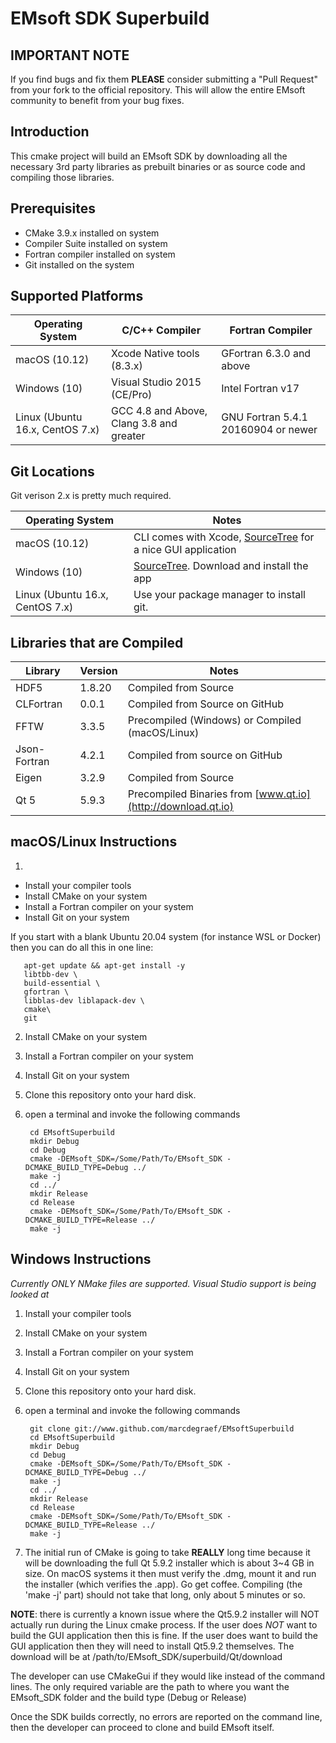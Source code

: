 # EMsoft SDK Superbuild #

## IMPORTANT NOTE ##

If you find bugs and fix them **PLEASE** consider submitting a "Pull Request" from your fork to the official repository. This will allow the entire EMsoft community to benefit from your bug fixes.

## Introduction ##

This cmake project will build an EMsoft SDK by downloading all the necessary 3rd party 
libraries as prebuilt binaries or as source code and compiling those libraries. 

## Prerequisites ##

+ CMake 3.9.x installed on system
+ Compiler Suite installed on system
+ Fortran compiler installed on system
+ Git installed on the system


## Supported Platforms ##

| Operating System | C/C++ Compiler | Fortran Compiler |
|------------------|----------------|------------------|
| macOS (10.12) | Xcode Native tools (8.3.x) | GFortran 6.3.0 and above |
| Windows (10) | Visual Studio 2015 (CE/Pro) | Intel Fortran v17 |
| Linux (Ubuntu 16.x, CentOS 7.x) | GCC 4.8 and Above, Clang 3.8 and greater | GNU Fortran 5.4.1 20160904 or newer |

## Git Locations ##

Git verison 2.x is pretty much required.

| Operating System |  Notes  |
|------------------|--------------|
| macOS (10.12) | CLI comes with Xcode, [SourceTree](http://www.sourcetreeapp.com) for a nice GUI application |
| Windows (10) | [SourceTree](http://www.sourcetreeapp.com). Download and install the app  |
| Linux (Ubuntu 16.x, CentOS 7.x) | Use your package manager to install git.|

## Libraries that are Compiled ##

| Library | Version | Notes |
|---------|---------|-------|
| HDF5 | 1.8.20 | Compiled from Source |
| CLFortran | 0.0.1 | Compiled from Source on GitHub |
| FFTW | 3.3.5 | Precompiled (Windows) or Compiled (macOS/Linux) |
| Json-Fortran | 4.2.1 | Compiled from source on GitHub |
| Eigen | 3.2.9 | Compiled from Source |
| Qt 5 | 5.9.3 | Precompiled Binaries from [www.qt.io](http://download.qt.io) |

## macOS/Linux Instructions ##

1. 
 + Install your compiler tools
 + Install CMake on your system
 + Install a Fortran compiler on your system
 + Install Git on your system

 If you start with a blank Ubuntu 20.04 system (for instance WSL or Docker) then you can do all this in one line:

       apt-get update && apt-get install -y
       libtbb-dev \
       build-essential \
       gfortran \
       libblas-dev liblapack-dev \
       cmake\
       git
2. Install CMake on your system
3. Install a Fortran compiler on your system
4. Install Git on your system
1. Clone this repository onto your hard disk.
2. open a terminal and invoke the following commands

        cd EMsoftSuperbuild
        mkdir Debug
        cd Debug
        cmake -DEMsoft_SDK=/Some/Path/To/EMsoft_SDK -DCMAKE_BUILD_TYPE=Debug ../
        make -j
        cd ../
        mkdir Release
        cd Release
        cmake -DEMsoft_SDK=/Some/Path/To/EMsoft_SDK -DCMAKE_BUILD_TYPE=Release ../
        make -j

## Windows Instructions ##

*Currently ONLY NMake files are supported. Visual Studio support is being looked at*

1. Install your compiler tools
2. Install CMake on your system
3. Install a Fortran compiler on your system
4. Install Git on your system
1. Clone this repository onto your hard disk.
2. open a terminal and invoke the following commands

		git clone git://www.github.com/marcdegraef/EMsoftSuperbuild
        cd EMsoftSuperbuild
        mkdir Debug
        cd Debug
        cmake -DEMsoft_SDK=/Some/Path/To/EMsoft_SDK -DCMAKE_BUILD_TYPE=Debug ../
        make -j
        cd ../
        mkdir Release
        cd Release
        cmake -DEMsoft_SDK=/Some/Path/To/EMsoft_SDK -DCMAKE_BUILD_TYPE=Release ../
        make -j

3. The initial run of CMake is going to take  **REALLY** long time because it will be downloading the full Qt 5.9.2 installer which is about 3~4 GB in size. On macOS systems it then must verify the .dmg, mount it and run the installer (which verifies the .app). Go get coffee. Compiling (the 'make -j' part) should not take that long, only about 5 minutes or so.


**NOTE**: there is currently a known issue where the Qt5.9.2 installer will NOT actually run during the Linux cmake process. If the user does *NOT* want to build the GUI application then this is fine. If the user does want to build the GUI application then they will need to install Qt5.9.2 themselves. The download will be at /path/to/EMsoft_SDK/superbuild/Qt/download

The developer can use CMakeGui if they would like instead of the command lines. The only required variable are the path to where you want the EMsoft_SDK folder and the build type (Debug or Release)


Once the SDK builds correctly, no errors are reported on the command line, then the developer can proceed to clone and build EMsoft itself.
